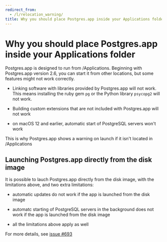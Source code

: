 ```yaml
---
redirect_from:
  - /l/relocation_warning/
title: Why you should place Postgres.app inside your Applications folder 
---
```



Why you should place Postgres.app inside your Applications folder
=================================================================

Postgres.app is designed to run from /Applications. Beginning with Postgres.app version 2.6, you can start it from other locations, but some features might not work correctly.

- Linking software with libraries provided by Postgres.app will not work.
  This means installing the ruby gem `pg` or the Python library `psycopg2` will not work.
  
- Building custom extensions that are not included with Postgres.app will not work

- on macOS 12 and earlier, automatic start of PostgreSQL servers won't work

This is why Postgres.app shows a warning on launch if it isn't located in /Applications

Launching Postgres.app directly from the disk image
---------------------------------------------------

It is possible to lauch Postgres.app directly from the disk image, with the limitations above, and two extra limitations:

- automatic updates do not work if the app is launched from the disk image

- automatc starting of PostgreSQL servers in the background does not work if the app is launched from the disk image

- all the limitations above apply as well

For more details, see [issue #693](https://github.com/PostgresApp/PostgresApp/issues/693)